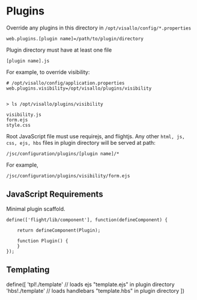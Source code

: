Plugins
=======

Override any plugins in this directory in `/opt/visallo/config/*.properties`

    web.plugins.[plugin name]=/path/to/plugin/directory

Plugin directory must have at least one file
  
    [plugin name].js

For example, to override visibility:

    # /opt/visallo/config/application.properties
    web.plugins.visibility=/opt/visallo/plugins/visibility


    > ls /opt/visallo/plugins/visibility
  
    visibility.js
    form.ejs
    style.css

Root JavaScript file must use requirejs, and flightjs. Any other `html, js, css, ejs, hbs` files in plugin directory will be served at path:

    /jsc/configuration/plugins/[plugin name]/*

For example, 

    /jsc/configuration/plugins/visibility/form.ejs



JavaScript Requirements
-----------------------

Minimal plugin scaffold.

    define(['flight/lib/component'], function(defineComponent) {

        return defineComponent(Plugin);

        function Plugin() {
        }
    });


Templating
----------

define([
    'tpl!./template' // loads ejs "template.ejs" in plugin directory
    'hbs!./template' // loads handlebars "template.hbs" in plugin directory
])

